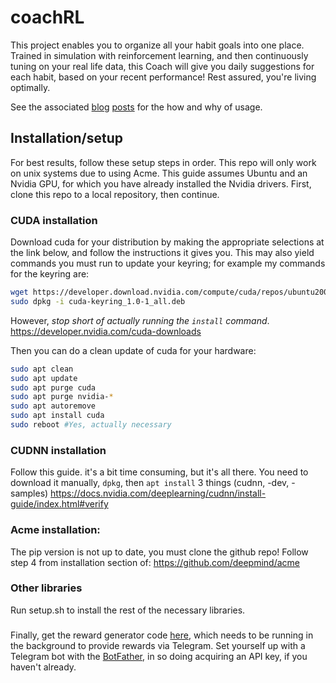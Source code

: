 # coachRL
This project enables you to organize all your habit goals into one place.
Trained in simulation with reinforcement learning, and then continuously tuning on your real life data, this Coach will give you daily suggestions for each habit, based on your recent performance! Rest assured, you're living optimally.

See the associated [blog](https://kjabon.github.io/blog/2023/CoachRLHighLevel/) [posts](https://kjabon.github.io/blog/tag/habits/) for the how and why of usage.

## Installation/setup

For best results, follow these setup steps in order. This repo will only work on unix systems due to using Acme. This guide assumes Ubuntu and an Nvidia GPU, for which you have already installed the Nvidia drivers. 
First, clone this repo to a local repository, then continue.

### CUDA installation
Download cuda for your distribution by making the appropriate selections at the link below, and follow the instructions it gives you.
This may also yield commands you must run to update your keyring; for example my commands for the keyring are:
```sh
wget https://developer.download.nvidia.com/compute/cuda/repos/ubuntu2004/x86_64/cuda-keyring_1.0-1_all.deb
sudo dpkg -i cuda-keyring_1.0-1_all.deb
```

However, *stop short of actually running the ```install``` command*.
https://developer.nvidia.com/cuda-downloads


Then you can do a clean update of cuda for your hardware:
```sh
sudo apt clean
sudo apt update
sudo apt purge cuda
sudo apt purge nvidia-*
sudo apt autoremove
sudo apt install cuda
sudo reboot #Yes, actually necessary
```

### CUDNN installation
Follow this guide. it's a bit time consuming, but it's all there.
You need to download it manually, ```dpkg```, then ```apt install``` 3 things (cudnn, -dev, -samples)
https://docs.nvidia.com/deeplearning/cudnn/install-guide/index.html#verify




### Acme installation:
The pip version is not up to date, you must clone the github repo!
Follow step 4 from installation section of: https://github.com/deepmind/acme

### Other libraries
Run setup.sh to install the rest of the necessary libraries.

###
Finally, get the reward generator code [here](https://github.com/kjabon/rewardGenerator), which needs to be running in the background to provide rewards via Telegram. Set yourself up with a Telegram bot with the [BotFather](https://t.me/botfather), in so doing acquiring an API key, if you haven't already.
